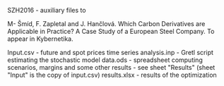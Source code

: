 SZH2016 - auxiliary files to

M- Šmíd, F. Zapletal and J. Hančlová. Which Carbon Derivatives are Applicable in Practice? A Case Study
of a European Steel Company. To appear in Kybernetika.

Input.csv - future and spot prices time series
analysis.inp - Gretl script estimating the stochastic model
data.ods - spreadsheet computing scenarios, margins and some other results - see sheet "Results" (sheet "Input" is the copy of input.csv)
results.xlsx - results of the optimization
